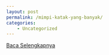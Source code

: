 ```yaml
---
layout: post
permalink: /mimpi-katak-yang-banyak/
categories:
    - Uncategorized
---
```


[Baca Selengkapnya](/03)